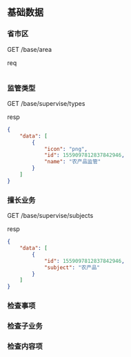 ## 基础数据

### 省市区

GET /base/area

req
```json

```

### 监管类型

GET /base/supervise/types

resp
```json
{
    "data": [
        {
            "icon": "png",
            "id": 1559097812837842946,
            "name": "农产品监管"
        }
    ]
}
```

### 擅长业务

GET /base/supervise/subjects

resp
```json
{
    "data": [
        {
            "id": 1559097812837842946,
            "subject": "农产品"
        }
    ]
}
```

### 检查事项

### 检查子业务

### 检查内容项